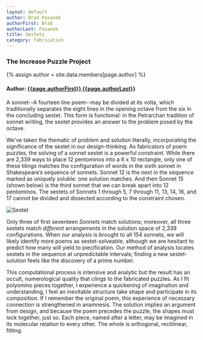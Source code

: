 ```yaml
---
layout: default
author: Brad Pasanek
authorFirst: Brad
authorLast: Pasanek
title: Sestets
category: fabrication
---
```

### The Increase Puzzle Project

{% assign author = site.data.members[page.author] %}

<h4>
Author: <a href="./../../../../people/{{page.authorLast | downcase}}-{{page.authorFirst | downcase}}.html">{{page.authorFirst}} {{page.authorLast}}</a>
</h4>

A sonnet--A fourteen line poem--may be divided at its volta, which traditionally separates the eight lines in the opening octave from the six in the concluding sestet. This form is functional: in the Petrarchan tradition of sonnet writing, the sestet provides an answer to the problem posed by the octave. 

We've taken the thematic of problem and solution literally, incorporating the significance of the sestet in our design-thinking. As fabricators of poem puzzles, the solving of a sonnet sestet is a powerful constraint. While there are 2,339 ways to place 12 pentominos into a 6 x 10 rectangle,  only one of these tilings  matches the configuration of words in the sixth sonnet in Shakespeare’s sequence of sonnets. Sonnet 12 is the next in the sequence marked as uniquely soluble: one solution matches. And then Sonnet 15 (shown below) is the third sonnet that we can break apart into 12 pentominos. The sestets of Sonnets 1 through 5, 7 through 11, 13, 14, 16, and 17 cannot be divided and dissected according to the constraint chosen.

![Sestet](../../../../images/sestet-wx.jpg)

Only three of first seventeen _Sonnets_ match solutions; moreover, all three sestets match _different_ arrangements in the solution space of 2,339 configurations. When our analysis is brought to all 154 sonnets, we will likely identify more poems as sestet-solveable, although we are hesitant to predict how many will yield to piecification. Our method of analysis locates sestets in the sequence at unpredictable intervals; finding a new sestet-solution feels like the discovery of a prime number.

This computational process is intensive and analytic but the result has an occult, numerological quality that clings to the fabricated puzzles. As I fit polyomino pieces together, I experience a quickening of imagination and understanding, I feel an inevitable structure take shape and participate in its composition. If I remember the original poem, this experience of necessary connection is strengthened in anamnesis. The solution implies an argument from design, and because the poem precedes the puzzle, the shapes must lock together, just so. Each piece, named after a letter, may be imagined in its molecular relation to every other. The whole is orthogonal, rectilinear, fitting. 

